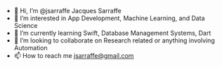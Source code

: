 - 👋 Hi, I’m @jsarraffe Jacques Sarraffe
- 👀 I’m interested in App Development, Machine Learning, and Data Science
- 🌱 I’m currently learning Swift, Database Management Systems, Dart
- 💞️ I’m looking to collaborate on Research related or anything involving Automation
- 📫 How to reach me jsarraffe@gmail.com

<!---
jsarraffe/jsarraffe is a ✨ special ✨ repository because its `README.md` (this file) appears on your GitHub profile.
You can click the Preview link to take a look at your changes.
--->

